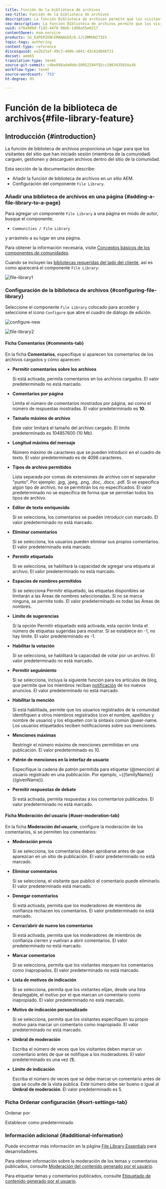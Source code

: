 ```yaml
---
title: Función de la biblioteca de archivos
seo-title: Función de la biblioteca de archivos
description: La función Biblioteca de archivos permite que los visitantes del sitio iniciados en sesión carguen, gestionen y descarguen archivos
seo-description: La función Biblioteca de archivos permite que los visitantes del sitio iniciados en sesión carguen, gestionen y descarguen archivos
uuid: e78a90bd-f1d3-44f8-98eb-1498a55e8217
contentOwner: msm-service
products: SG_EXPERIENCEMANAGER/6.5/COMMUNITIES
topic-tags: authoring
content-type: reference
discoiquuid: ea2b23af-49c3-409b-a041-43c42d846f21
docset: aem65
translation-type: tm+mt
source-git-commit: cdbe098ada0b6c50952284f92cc2063435034a38
workflow-type: tm+mt
source-wordcount: '753'
ht-degree: 9%

---
```



# Función de la biblioteca de archivos{#file-library-feature}

## Introducción {#introduction}

La función de biblioteca de archivos proporciona un lugar para que los visitantes del sitio que han iniciado sesión (miembros de la comunidad) carguen, gestionen y descarguen archivos dentro del sitio de la comunidad.

Esta sección de la documentación describe:

* Añadir la función de biblioteca de archivos en un sitio AEM.
* Configuración del componente `File Library`.

### Añadir una biblioteca de archivos en una página {#adding-a-file-library-to-a-page}

Para agregar un componente `File Library` a una página en modo de autor, busque el componente:

* `Communities / File Library`

y arrástrelo a su lugar en una página.

Para obtener la información necesaria, visite [Conceptos básicos de los componentes de comunidades](/help/communities/basics.md).

Cuando se incluyen las [bibliotecas requeridas del lado del cliente](/help/communities/essentials-file-library.md#essentials-for-client-side), así es como aparecerá el componente `File Library`:

![file-library1](assets/file-library1.png)

### Configuración de la biblioteca de archivos {#configuring-file-library}

Seleccione el componente `File Library` colocado para acceder y seleccione el icono `Configure` que abre el cuadro de diálogo de edición.

![configure-new](assets/configure-new.png)

![file-library2](assets/file-library2.png)

#### Ficha Comentarios {#comments-tab}

En la ficha **Comentarios**, especifique si aparecen los comentarios de los archivos cargados y cómo aparecen:

* **Permitir comentarios sobre los archivos**

   Si está activada, permita comentarios en los archivos cargados. El valor predeterminado no está marcado.

* **Comentarios por página**

   Limita el número de comentarios mostrados por página, así como el número de respuestas mostradas. El valor predeterminado es **10**.

* **Tamaño máximo de archivo**

   Este valor limitará el tamaño del archivo cargado. El límite predeterminado es 104857600 (10 Mb).

* **Longitud máxima del mensaje**

   Número máximo de caracteres que se pueden introducir en el cuadro de texto. El valor predeterminado es de 4096 caracteres.

* **Tipos de archivo permitidos**

   Lista separada por comas de extensiones de archivo con el separador &quot;punto&quot;. Por ejemplo: .jpg, .jpeg, .png, .doc, .docx, .pdf. Si se especifica algún tipo de archivo, no se permitirán los no especificados. El valor predeterminado no se especifica de forma que se permitan todos los tipos de archivo.

* **Editor de texto enriquecido**

   Si se selecciona, los comentarios se pueden introducir con marcado. El valor predeterminado no está marcado.

* **Eliminar comentarios**

   Si se selecciona, los usuarios pueden eliminar sus propios comentarios. El valor predeterminado está marcado.

* **Permitir etiquetado**

   Si se selecciona, se habilitará la capacidad de agregar una etiqueta al archivo. El valor predeterminado no está marcado.

* **Espacios de nombres permitidos**

   Si se selecciona Permitir etiquetado, las etiquetas disponibles se limitarán a las Áreas de nombres seleccionadas. Si no se marca ninguna, se permite todo. El valor predeterminado es todas las Áreas de nombres.

* **Límite de sugerencias**

   Si la opción Permitir etiquetado está activada, esta opción limita el número de etiquetas sugeridas para mostrar. Si se establece en -1, no hay límite. El valor predeterminado es -1.

* **Habilitar la votación**

   Si se selecciona, se habilitará la capacidad de votar por un archivo. El valor predeterminado no está marcado.

* **Permitir seguimiento**

   Si se selecciona, incluya la siguiente función para los artículos de blog, que permite que los miembros reciban [notificación](/help/communities/notifications.md) de los nuevos anuncios. El valor predeterminado no está marcado.

* **Habilitar la mención**

   Si está habilitada, permite que los usuarios registrados de la comunidad identifiquen a otros miembros registrados (con el nombre, apellidos y nombre de usuario) y los etiqueten con la sintaxis común @user-name. Los usuarios etiquetados reciben notificaciones sobre sus menciones.

* **Menciones máximas**

   Restringir el número máximo de menciones permitidas en una publicación. El valor predeterminado es 10.

* **Patrón de menciones en la interfaz de usuario**

   Especifique la cadena de patrón permitida para etiquetar (@mención) al usuario registrado en una publicación. Por ejemplo, ~{{familyName}}{{givenName}}.

* **Permitir respuestas de debate**

   Si está activada, permita respuestas a los comentarios publicados. El valor predeterminado no está marcado.

#### Ficha Moderación del usuario {#user-moderation-tab}

En la ficha **Moderación del usuario**, configure la moderación de los comentarios, si se permiten los comentarios:

* **Moderación previa**

   Si se selecciona, los comentarios deben aprobarse antes de que aparezcan en un sitio de publicación. El valor predeterminado no está marcado.

* **Eliminar comentarios**

   Si se selecciona, el visitante que publicó el comentario puede eliminarlo. El valor predeterminado está marcado.

* **Denegar comentarios**

   Si está activada, permita que los moderadores de miembros de confianza rechacen los comentarios. El valor predeterminado no está marcado.

* **Cerrar/abrir de nuevo los comentarios**

   Si está activada, permita que los moderadores de miembros de confianza cierren y vuelvan a abrir comentarios. El valor predeterminado no está marcado.

* **Marcar comentarios**

   Si se selecciona, permita que los visitantes marquen los comentarios como inapropiados. El valor predeterminado no está marcado.

* **Lista de motivos de indicación**

   Si se selecciona, permita que los visitantes elijan, desde una lista desplegable, el motivo por el que marcan un comentario como inapropiado. El valor predeterminado no está marcado.

* **Motivo de indicación personalizado**

   Si se selecciona, permita que los visitantes especifiquen su propio motivo para marcar un comentario como inapropiado. El valor predeterminado no está marcado.

* **Umbral de moderación**

   Escriba el número de veces que los visitantes deben marcar un comentario antes de que se notifique a los moderadores. El valor predeterminado es una vez (**1**).

* **Límite de indicación**

   Escriba el número de veces que se debe marcar un comentario antes de que se oculte de la vista pública. Este número debe ser bueno o igual al **Umbral de moderación**. El valor predeterminado es 5.

### Ficha Ordenar configuración {#sort-settings-tab}

Ordenar por

Establecer como predeterminado

### Información adicional {#additional-information}

Puede encontrar más información en la página [File Library Essentials](/help/communities/essentials-file-library.md) para desarrolladores.

Para obtener información sobre la moderación de los temas y comentarios publicados, consulte [Moderación del contenido generado por el usuario](/help/communities/moderate-ugc.md).

Para etiquetar temas y comentarios publicados, consulte [Etiquetado de contenido generado por el usuario](/help/communities/tag-ugc.md).
